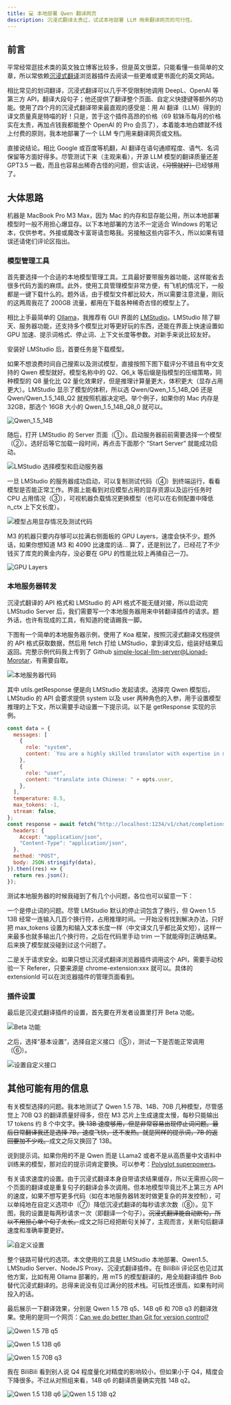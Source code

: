 ```yaml
---
title: 💻 本地部署 Qwen 翻译网页
description: 沉浸式翻译太贵辽，试试本地部署 LLM 用来翻译网页的可行性。
---
```


## 前言

平常经常逛技术类的英文独立博客比较多，但是英文很菜，只能看懂一些简单的文章，所以常依赖[沉浸式翻译](https://immersivetranslate.com/)浏览器插件去阅读一些更难或更书面化的英文网站。

相比常见的划词翻译，沉浸式翻译可以几乎不受限制地调用 DeepL、OpenAI 等第三方 API，翻译大段句子；他还提供了翻译整个页面、自定义快捷键等额外的功能。使用了四个月的沉浸式翻译带来最直观的感受是：用 AI 翻译（LLM）得到的译文质量真是特喵的好！只是，苦于这个插件高昂的价格（69 软妹币每月的价格实在太贵，再加点钱我都能整个 OpenAI 的 Pro 会员了），本着能本地白嫖就不线上付费的原则，我本地部署了一个 LLM 专门用来翻译网页或文档。

直接说结论。相比 Google 或百度等机翻，AI 翻译在语句通顺程度、语气、名词保留等方面好得多。尽管测试下来（主观来看），开源 LLM 模型的翻译质量还差 GPT3.5 一截，而且也容易出稀奇古怪的问题，但实话说，<del>（习惯就好）</del>已经够用了。

## 大体思路

机器是 MacBook Pro M3 Max，因为 Mac 的内存和显存能公用，所以本地部署模型时一般不用担心爆显存。以下本地部署的方法不一定适合 Windows 的笔记本，仅供参考。外接或魔改卡富哥请忽略我。另接触这些内容不久，所以如果有错误还请佬们评论区指出。

### 模型管理工具

首先要选择一个合适的本地模型管理工具。工具最好要带服务器功能，这样能省去很多代码方面的麻烦。此外，使用工具管理模型非常方便，有飞机的情况下，一般都是一键下载什么的。题外话，由于模型文件都比较大，所以需要注意流量，刚玩的这两周我花了 200GB 流量，都用在下载各种稀奇古怪的模型上了。

<!-- 最简单的管理工具是 。安装好之后，直接在终端输入 `ollama run qwen:7b` 就可以把 Qwen 7B 模型跑起来；如果想启动 Ollama 自带的服务器，也只需要 `ollama server` 一键启动。 -->

相比上手最简单的 [Ollama](https://ollama.com/)，我推荐有 GUI 界面的 [LMStudio](https://lmstudio.ai/)。LMStudio 除了聊天、服务器功能，还支持多个模型比对等更好玩的东西，还能在界面上快速设置如 GPU 加速、提示词格式、停止词、上下文长度等参数。对新手来说比较友好。

安装好 LMStudio 后，首要任务是下载模型。

如果不想浪费时间自己搜索以及测试模型，直接按照下图下载评分不错且有中文支持的 Qwen 模型就好。模型名称中的 Q2、Q6_k 等后缀是指模型的压缩策略，同种模型的 Q8 量化比 Q2 量化效果好，但是推理计算量更大，体积更大（显存占用更大）。LMStudio 显示了模型的体积，所以选 Qwen/Qwen_1.5_14B_Q6 还是 Qwen/Qwen_1.5_14B_Q2 就按照机器决定吧。举个例子，如果你的 Mac 内存是 32GB，那选个 16GB 大小的 Qwen_1.5_14B_Q8_0 就可以。

![Qwen_1.5_14B](https://mgear-image.oss-cn-shanghai.aliyuncs.com/image/other/202403280109446.png)

随后，打开 LMStudio 的 Server 页面（①）。启动服务器前前需要选择一个模型（②）。选好后等它加载一段时间，再点击下面那个 “Start Server” 就能成功启动。

![LMStudio 选择模型和启动服务器](https://mgear-image.oss-cn-shanghai.aliyuncs.com/image/other/202403252136846.png)

一旦 LMStudio 的服务器成功启动，可以复制测试代码（④）到终端运行，看看模型是否能正常工作。界面上能看到对应模型占用的显存资源以及运行任务时 CPU 占用情况（③），可视机器负载情况更换模型（也可以在右侧配置中降低 n_ctx 上下文长度）。

![模型占用显存情况及测试代码](https://mgear-image.oss-cn-shanghai.aliyuncs.com/image/other/202403252141022.png)

M3 的机器只要内存够可以拉满右侧面板的 GPU Layers，速度会快不少。题外话，如果你想知道 M3 和 4090 比速度的话... 算了，还是别比了，已经花了不少钱买了库克的黄金内存，没必要在 GPU 的性能比较上再捅自己一刀。

![GPU Layers](https://mgear-image.oss-cn-shanghai.aliyuncs.com/image/other/202403252146203.png)

### 本地服务器转发

沉浸式翻译的 API 格式和 LMStudio 的 API 格式不能无缝对接，所以启动完 LMStudio Server 后，我们需要写一个本地服务器用来中转翻译插件的请求。题外话，也许有现成的工具，有知道的佬请踢我一脚。

下图有一个简单的本地服务器示例，使用了 Koa 框架，按照沉浸式翻译文档提供的 API 格式获取数据，然后用 fetch 打给 LMStudio，拿到译文后，组装好结果后返回。完整示例代码我上传到了 Github [simple-local-llm-server@Lionad-Morotar](https://github.com/Lionad-Morotar/simple-local-llm-server/tree/main/packages)，有需要自取。

![本地服务器代码](https://mgear-image.oss-cn-shanghai.aliyuncs.com/image/other/202403252203402.png)

其中 utils.getResponse 便是向 LMStudio 发起请求。选择完 Qwen 模型后，LMStudio 的 API 会要求提供 system 以及 user 两种角色的入参，用于设置模型推理的上下文，所以需要手动设置一下提示词。以下是 getResponse 实现的示例。

```js
const data = {
  messages: [
    {
      role: "system",
      content: `You are a highly skilled translator with expertise in many languages. Your task is to translate any provided text and translate it into ${targetLang} while preserving the meaning, tone, and nuance of the original text. Please maintain proper grammar, spelling, and punctuation in the translated version. Only include the translated text and do not include any additional information, explanations, or unrelated content. For example, user input "Ask HN: Can we do better than Git for version control?", you return, 来自 Hacker News 的问题: 在版本控制方面，我们能做得比 Git 更好吗？`,
    },
    {
      role: "user",
      content: "translate into Chinese: " + opts.user,
    },
  ],
  temperature: 0.5,
  max_tokens: -1,
  stream: false,
};
const response = await fetch("http://localhost:1234/v1/chat/completions", {
  headers: {
    Accept: "application/json",
    "Content-Type": "application/json",
  },
  method: "POST",
  body: JSON.stringify(data),
}).then((res) => {
  return res.json();
});
```

测试本地服务器的时候我碰到了有几个小问题，各位也可以留意一下：

一个是停止词的问题。尽管 LMStudio 默认的停止词包含了换行，但 Qwen 1.5 13B 经常一连输入几百个换行符，占用推理时间。一开始没有找到解决办法，只好把 max_tokens 设置为和输入文本长度一样（中文译文几乎都比英文短），这样一来最多也就多输出几个换行符，之后在代码里手动 trim 一下就能得到正确结果。后来换了模型就没碰到过这个问题了。

二是关于请求安全。如果只想让沉浸式翻译浏览器插件调用这个 API，需要手动校验一下 Referer，只要来源是 chrome-extension:xxx 就可以。具体的 extensionId 可以在浏览器插件的管理页面看到。

### 插件设置

最后是沉浸式翻译插件的设置，首先要在开发者设置里打开 Beta 功能。

![Beta 功能](https://mgear-image.oss-cn-shanghai.aliyuncs.com/image/other/202403252311878.png)

之后，选择“基本设置”，选择自定义接口（⑤），测试一下是否能正常调用（⑥）。

![设置自定义接口](https://mgear-image.oss-cn-shanghai.aliyuncs.com/image/other/202403252313270.png)

## 其他可能有用的信息

有关模型选择的问题。我本地测试了 Qwen 1.5 7B、14B、70B 几种模型，尽管感觉上 70B Q3 的翻译质量好得多，但在 M3 芯片上生成速度太慢，每秒只能输出 17 tokens 约 8 个中文字。<del>换 13B 速度够用，但是非常容易出现停止词问题。最后日常翻译我还是选择 7B，速度飞快，还不发热。就是同样的提示词，7B 的返回要加不少戏。</del>成文之际又换回了 13B。

说到提示词。如果你用的不是 Qwen 而是 LLama2 或者不是从高质量中文语料中训练来的模型，那对应的提示词肯定要换。可以参考：[Polyglot superpowers](https://docs.anthropic.com/claude/page/polyglot-superpowers)。

有关请求速度的设置。由于沉浸式翻译本身自带请求结果缓存，所以无需担心同一个页面的翻译或是重复句子的翻译会多次调用。但本地模型毕竟比不上第三方 API 的速度，如果不想写更多代码（如在本地服务器转发时做更复杂的并发控制），可以单纯地在自定义选项中（⑦）降低沉浸式翻译的每秒请求次数（⑧）。见下图，我的设置是每两秒请求一次（即翻译一个句子）。<del>沉浸式翻译能自动断句，所以不用担心单个句子太长。</del>成文之际已经把断句关掉了，主观而言，关断句后翻译速度和准确率要更好。

![自定义设置](https://mgear-image.oss-cn-shanghai.aliyuncs.com/image/other/202403252327002.png)

整个链路可替代的选项。本文使用的工具是 LMStudio 本地部署、Qwen1.5、LMStudio Server、NodeJS Proxy、沉浸式翻译插件。在 BiliBili 评论区也见过其他方案，比如有用 Ollama 部署的，用 mT5 的模型翻译的，用全局翻译插件 Bob 替代沉浸式翻译的。总得来说没有见过满分的技术栈。可玩性还很高，如果有时间投入的话。

最后展示一下翻译效果，分别是 Qwen 1.5 7B q5、14B q6 和 70B q3 的翻译效果。使用的是同一个网页：[Can we do better than Git for version control?](https://news.ycombinator.com/item?id=38590080)

![Qwen 1.5 7B q5](https://mgear-image.oss-cn-shanghai.aliyuncs.com/image/other/202403260041970.png)

![Qwen 1.5 13B q6](https://mgear-image.oss-cn-shanghai.aliyuncs.com/image/other/202403270940123.png)

![Qwen 1.5 70B q3](https://mgear-image.oss-cn-shanghai.aliyuncs.com/image/other/202403260024163.png)

我在 BiliBili 看到别人说 Q4 程度量化对精度的影响较小，但如果小于 Q4，精度会下降很多。不过从对照组来看，14B q6 的翻译质量确实完胜 14B q2。

![Qwen 1.5 13B q6](https://mgear-image.oss-cn-shanghai.aliyuncs.com/image/other/202403270940123.png)
![Qwen 1.5 13B q2](https://mgear-image.oss-cn-shanghai.aliyuncs.com/image/other/202403260038947.png)

<!-- ![](https://mgear-image.oss-cn-shanghai.aliyuncs.com/image/other/202403270911039.png)
![](https://mgear-image.oss-cn-shanghai.aliyuncs.com/image/other/202403270913548.png) -->
